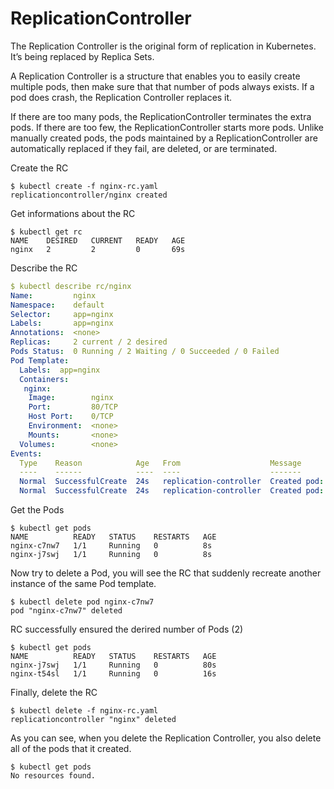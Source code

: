 # ReplicationController

The Replication Controller is the original form of replication in Kubernetes.  It’s being replaced by Replica Sets.

A Replication Controller is a structure that enables you to easily create multiple pods, then make sure that that number of pods always exists. If a pod does crash, the Replication Controller replaces it.

If there are too many pods, the ReplicationController terminates the extra pods. If there are too few, the ReplicationController starts more pods. Unlike manually created pods, the pods maintained by a ReplicationController are automatically replaced if they fail, are deleted, or are terminated. 

Create the RC

```console
$ kubectl create -f nginx-rc.yaml
replicationcontroller/nginx created
```

Get informations about the RC

```console
$ kubectl get rc                                                       
NAME    DESIRED   CURRENT   READY   AGE
nginx   2         2         0       69s
```

Describe the RC

```yaml
$ kubectl describe rc/nginx
Name:         nginx
Namespace:    default
Selector:     app=nginx
Labels:       app=nginx
Annotations:  <none>
Replicas:     2 current / 2 desired
Pods Status:  0 Running / 2 Waiting / 0 Succeeded / 0 Failed
Pod Template:
  Labels:  app=nginx
  Containers:
   nginx:
    Image:        nginx
    Port:         80/TCP
    Host Port:    0/TCP
    Environment:  <none>
    Mounts:       <none>
  Volumes:        <none>
Events:
  Type    Reason            Age   From                    Message
  ----    ------            ----  ----                    -------
  Normal  SuccessfulCreate  24s   replication-controller  Created pod: nginx-c7nw7
  Normal  SuccessfulCreate  24s   replication-controller  Created pod: nginx-j7swj
```

Get the Pods
```console
$ kubectl get pods                                                     
NAME          READY   STATUS    RESTARTS   AGE
nginx-c7nw7   1/1     Running   0          8s
nginx-j7swj   1/1     Running   0          8s
```

Now try to delete a Pod, you will see the RC that suddenly recreate another instance of the same Pod template.
```console
$ kubectl delete pod nginx-c7nw7                                         
pod "nginx-c7nw7" deleted
```

RC successfully ensured the derired number of Pods (2)

```console
$ kubectl get pods                                                      
NAME          READY   STATUS    RESTARTS   AGE
nginx-j7swj   1/1     Running   0          80s
nginx-t54sl   1/1     Running   0          16s
```


Finally, delete the RC

```console
$ kubectl delete -f nginx-rc.yaml
replicationcontroller "nginx" deleted
```

As you can see, when you delete the Replication Controller, you also delete all of the pods that it created.

```console
$ kubectl get pods                                                     
No resources found.
```

